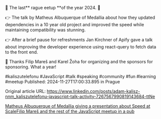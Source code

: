 🔔 The last** rague  eetup **of the year 2024. 🎉


👉 The talk by Matheus Albuquerque of Medallia about how they updated dependencies in a 10 year old project and improved the speed while maintaining compatibility was stunning.


👉 After a brief pause for refreshments Jan Kirchner of Apify gave a talk about improving the developer experience using react-query to fetch data to the front end.


🙏 Thanks Filip Mareš and Karel Žoha for organizing and the sponsors for sponsoring. What a year!


#kaliszutelefonu #JavaScript #talk #speaking #community #fun #learning #meetup
Published: 2024-11-27T17:00:33.895 in Prague

Original article URL: https://www.linkedin.com/posts/adam-kalisz-nnm_kaliszutelefonu-javascript-talk-activity-7267567990819143684-ttNe

[Matheus Albuquerque of Medallia giving a presentation about Speed at Scale](./media/prague-javascript-meetup-presentation.jpg)[Filip Mareš and the rest of the JavaScript meetup in a pub](./media/prague-javascript-meetup-pub.jpg)